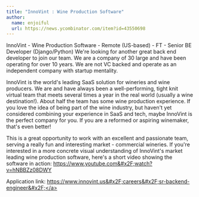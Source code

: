 ```yaml
---
title: "InnoVint : Wine Production Software"
author:
  name: enjoiful
  url: https://news.ycombinator.com/item?id=43550698
---
```

InnoVint - Wine Production Software - Remote (US-based) - FT - Senior BE Developer (Django&#x2F;Python)
We&#x27;re looking for another great back end developer to join our team. We are a company of 30 large and have been operating for over 10 years. We are not VC backed and operate as an independent company with startup mentality.

InnoVint is the world&#x27;s leading SaaS solution for wineries and wine producers. We are and have always been a well-performing, tight knit virtual team that meets several times a year in the real world (usually a wine destination!). About half the team has some wine production experience. If you love the idea of being part of the wine industry, but haven&#x27;t yet considered combining your experience in SaaS and tech, maybe InnoVint is the perfect company for you. If you are a reformed or aspiring winemaker, that&#x27;s even better!

This is a great opportunity to work with an excellent and passionate team, serving a really fun and interesting market - commercial wineries. If you&#x27;re interested in a more concrete visual understanding of InnoVint&#x27;s market leading wine production software, here&#x27;s a short video showing the software in action: <a href="https:&#x2F;&#x2F;www.youtube.com&#x2F;watch?v=hNBBZz08DWY" rel="nofollow">https:&#x2F;&#x2F;www.youtube.com&#x2F;watch?v=hNBBZz08DWY</a>

Application link: <a href="https:&#x2F;&#x2F;www.innovint.us&#x2F;careers&#x2F;sr-backend-engineer&#x2F;" rel="nofollow">https:&#x2F;&#x2F;www.innovint.us&#x2F;careers&#x2F;sr-backend-engineer&#x2F;</a>
<JobApplication />
